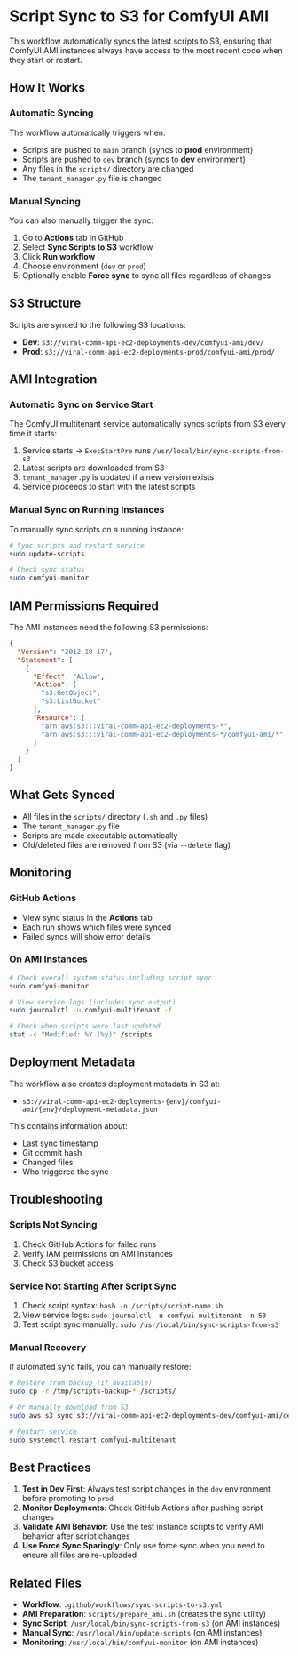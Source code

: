 # Script Sync to S3 for ComfyUI AMI

This workflow automatically syncs the latest scripts to S3, ensuring that ComfyUI AMI instances always have access to the most recent code when they start or restart.

## How It Works

### Automatic Syncing
The workflow automatically triggers when:
- Scripts are pushed to `main` branch (syncs to **prod** environment)
- Scripts are pushed to `dev` branch (syncs to **dev** environment)
- Any files in the `scripts/` directory are changed
- The `tenant_manager.py` file is changed

### Manual Syncing
You can also manually trigger the sync:
1. Go to **Actions** tab in GitHub
2. Select **Sync Scripts to S3** workflow
3. Click **Run workflow**
4. Choose environment (`dev` or `prod`)
5. Optionally enable **Force sync** to sync all files regardless of changes

## S3 Structure

Scripts are synced to the following S3 locations:
- **Dev**: `s3://viral-comm-api-ec2-deployments-dev/comfyui-ami/dev/`
- **Prod**: `s3://viral-comm-api-ec2-deployments-prod/comfyui-ami/prod/`

## AMI Integration

### Automatic Sync on Service Start
The ComfyUI multitenant service automatically syncs scripts from S3 every time it starts:
1. Service starts → `ExecStartPre` runs `/usr/local/bin/sync-scripts-from-s3`
2. Latest scripts are downloaded from S3
3. `tenant_manager.py` is updated if a new version exists
4. Service proceeds to start with the latest scripts

### Manual Sync on Running Instances
To manually sync scripts on a running instance:
```bash
# Sync scripts and restart service
sudo update-scripts

# Check sync status
sudo comfyui-monitor
```

## IAM Permissions Required

The AMI instances need the following S3 permissions:
```json
{
  "Version": "2012-10-17",
  "Statement": [
    {
      "Effect": "Allow",
      "Action": [
        "s3:GetObject",
        "s3:ListBucket"
      ],
      "Resource": [
        "arn:aws:s3:::viral-comm-api-ec2-deployments-*",
        "arn:aws:s3:::viral-comm-api-ec2-deployments-*/comfyui-ami/*"
      ]
    }
  ]
}
```

## What Gets Synced

- All files in the `scripts/` directory (`.sh` and `.py` files)
- The `tenant_manager.py` file
- Scripts are made executable automatically
- Old/deleted files are removed from S3 (via `--delete` flag)

## Monitoring

### GitHub Actions
- View sync status in the **Actions** tab
- Each run shows which files were synced
- Failed syncs will show error details

### On AMI Instances
```bash
# Check overall system status including script sync
sudo comfyui-monitor

# View service logs (includes sync output)
sudo journalctl -u comfyui-multitenant -f

# Check when scripts were last updated
stat -c "Modified: %Y (%y)" /scripts
```

## Deployment Metadata

The workflow also creates deployment metadata in S3 at:
- `s3://viral-comm-api-ec2-deployments-{env}/comfyui-ami/{env}/deployment-metadata.json`

This contains information about:
- Last sync timestamp
- Git commit hash
- Changed files
- Who triggered the sync

## Troubleshooting

### Scripts Not Syncing
1. Check GitHub Actions for failed runs
2. Verify IAM permissions on AMI instances
3. Check S3 bucket access

### Service Not Starting After Script Sync
1. Check script syntax: `bash -n /scripts/script-name.sh`
2. View service logs: `sudo journalctl -u comfyui-multitenant -n 50`
3. Test script sync manually: `sudo /usr/local/bin/sync-scripts-from-s3`

### Manual Recovery
If automated sync fails, you can manually restore:
```bash
# Restore from backup (if available)
sudo cp -r /tmp/scripts-backup-* /scripts/

# Or manually download from S3
sudo aws s3 sync s3://viral-comm-api-ec2-deployments-dev/comfyui-ami/dev/ /scripts/

# Restart service
sudo systemctl restart comfyui-multitenant
```

## Best Practices

1. **Test in Dev First**: Always test script changes in the `dev` environment before promoting to `prod`
2. **Monitor Deployments**: Check GitHub Actions after pushing script changes
3. **Validate AMI Behavior**: Use the test instance scripts to verify AMI behavior after script changes
4. **Use Force Sync Sparingly**: Only use force sync when you need to ensure all files are re-uploaded

## Related Files

- **Workflow**: `.github/workflows/sync-scripts-to-s3.yml`
- **AMI Preparation**: `scripts/prepare_ami.sh` (creates the sync utility)
- **Sync Script**: `/usr/local/bin/sync-scripts-from-s3` (on AMI instances)
- **Manual Sync**: `/usr/local/bin/update-scripts` (on AMI instances)
- **Monitoring**: `/usr/local/bin/comfyui-monitor` (on AMI instances)
